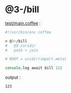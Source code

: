 [‼️]: ✏️README.mdt

# @3-/bill

[test/main.coffee](./test/main.coffee) :

```coffee
#!/usr/bin/env coffee

> @3-/bill
#   @3-/uridir
#   path > join

# ROOT = uridir(import.meta)

console.log await bill 123
```

output :

```
123
```
